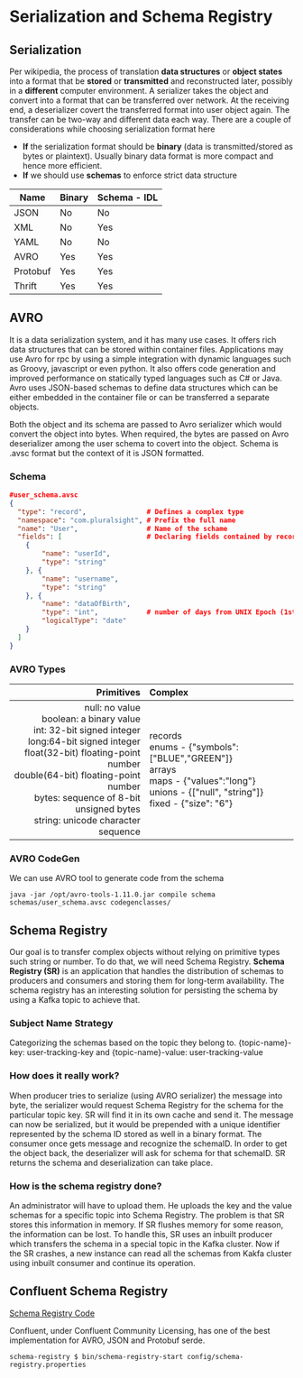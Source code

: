 # Serialization and Schema Registry

## Serialization
Per wikipedia, the process of translation **data structures** or **object states** into a format that be **stored** or **transmitted** and reconstructed later, possibly in a **different** computer environment.
A serializer takes the object and convert into a format that can be transferred over network. At the receiving end, a deserializer covert the transferred format into user object again. The transfer can be two-way and different data each way.
There are a couple of considerations while choosing serialization format here
* **If** the serialization format should be **binary** (data is transmitted/stored as bytes or plaintext). Usually binary data format is more compact and hence more efficient.
* **If** we should use **schemas** to enforce strict data structure

| Name     | Binary | Schema - IDL |
|----------|--------|--------------|
| JSON     | No     | No           |
| XML      | No     | Yes          |
| YAML     | No     | No           |
| AVRO     | Yes    | Yes          |
| Protobuf | Yes    | Yes          |
| Thrift   | Yes    | Yes          |

## AVRO
It is a data serialization system, and it has many use cases. It offers rich data structures that can be stored within container files. Applications may use Avro for rpc by using a simple integration with dynamic languages such as Groovy, javascript or even python. It also offers code generation and improved performance on statically typed languages such as C# or Java. Avro uses JSON-based schemas to define data structures which can be either embedded in the container file or can be transferred a separate objects.

Both the object and its schema are passed to Avro serializer which would convert the object into bytes. When required, the bytes are passed on Avro deserializer among the user schema to covert into the object. Schema is .avsc format but the context of it is JSON formatted.

### Schema
```json
#user_schema.avsc
{
  "type": "record",               # Defines a complex type
  "namespace": "com.pluralsight", # Prefix the full name
  "name": "User",                 # Name of the schame
  "fields": [                     # Declaring fields contained by record
    {
        "name": "userId",
        "type": "string"
    }, {
        "name": "username",
        "type": "string"
    }, {
        "name": "dataOfBirth",
        "type": "int",            # number of days from UNIX Epoch (1st Jan 1970) for date
        "logicalType": "date"
    }
  ]
}
```

### AVRO Types

|                                                                                                                                                                                                                                                                          Primitives | Complex                                                                                                                                                |
|------------------------------------------------------------------------------------------------------------------------------------------------------------------------------------------------------------------------------------------------------------------------------------:|:-------------------------------------------------------------------------------------------------------------------------------------------------------|
|  null: no value <br/> boolean: a binary value<br/> int: 32-bit signed integer<br/> long:64-bit signed integer<br/> float(32-bit) floating-point number<br/> double(64-bit) floating-point number<br/>bytes: sequence of 8-bit unsigned bytes<br/>string: unicode character sequence | records<br/>enums - {"symbols": ["BLUE","GREEN"]}<br/>arrays<br/>maps - {"values":"long"}<br/>unions - {["null", "string"]}<br/>fixed - {"size": "6"}  |

### AVRO CodeGen
We can use AVRO tool to generate code from the schema
```
java -jar /opt/avro-tools-1.11.0.jar compile schema schemas/user_schema.avsc codegenclasses/
```

## Schema Registry
Our goal is to transfer complex objects without relying on primitive types such string or number. To do that, we will need Schema Registry. **Schema Registry (SR)** is an application that handles the distribution of schemas to producers and consumers and storing them for long-term availability. The schema registry has an interesting solution for persisting the schema by using a Kafka topic to achieve that.

### Subject Name Strategy
Categorizing the schemas based on the topic they belong to. {topic-name}-key: user-tracking-key and {topic-name}-value: user-tracking-value

### How does it really work?
When producer tries to serialize (using AVRO serializer) the message into byte, the serializer would request Schema Registry for the schema for the particular topic key. SR will find it in its own cache and send it. The message can now be serialized, but it would be prepended with a unique identifier represented by the schema ID stored as well in a binary format. The consumer once gets message and recognize the schemaID. In order to get the object back, the deserializer will ask for schema for that schemaID. SR returns the schema and deserialization can take place.

### How is the schema registry done?
An administrator will have to upload them. He uploads the key and the value schemas for a specific topic into Schema Registry. The problem is that SR stores this information in memory. If SR flushes memory for some reason, the information can be lost. To handle this, SR uses an inbuilt producer which transfers the schema in a special topic in the Kafka cluster. Now if the SR crashes, a new instance can read all the schemas from Kakfa cluster using inbuilt consumer and continue its operation.

## Confluent Schema Registry
[Schema Registry Code](https://github.com/confluentinc/schema-registry)

Confluent, under Confluent Community Licensing, has one of the best implementation for AVRO, JSON and Protobuf serde.

```
schema-registry $ bin/schema-registry-start config/schema-registry.properties
```
